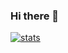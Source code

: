 ### Hi there 👋

<!--
**hans-elliott99/hans-elliott99** is a ✨ _special_ ✨ repository because its `README.md` (this file) appears on your GitHub profile.

Here are some ideas to get you started:

- 🔭 I’m currently working on ...
- 🌱 I’m currently learning ...
- 👯 I’m looking to collaborate on ...
- 🤔 I’m looking for help with ...
- 💬 Ask me about ...
- 📫 How to reach me: ...
- 😄 Pronouns: ...
- ⚡ Fun fact: ...
-->

[![stats](https://github-readme-stats.vercel.app/api?username=hans-elliott99&count_private=true&show_icons=true&theme=noctis_minimus&title_color=485454&border_color=485454)](https://github.com/anuraghazra/github-readme-stats)

<!---
<img src="https://cdn.jsdelivr.net/gh/devicons/devicon/icons/python/python-original.svg" alt="python" width="25" height="25"/> <img src="https://cdn.jsdelivr.net/gh/devicons/devicon/icons/pytorch/pytorch-original.svg" alt="pytorch" width="25" height="25"/> <img src="https://cdn.jsdelivr.net/gh/devicons/devicon/icons/r/r-original.svg" alt="R" width="25" height="25"/> <img src="https://cdn.jsdelivr.net/gh/devicons/devicon/icons/cplusplus/cplusplus-original.svg" alt="c++" width="25" height="25"/> <img src="https://cdn.jsdelivr.net/gh/devicons/devicon/icons/bash/bash-original.svg" alt="bash" height="25" width="25"/> <img src="https://cdn.jsdelivr.net/gh/devicons/devicon/icons/vscode/vscode-original.svg" alt="vscode" height="25" width="25"/> <img src="https://cdn.jsdelivr.net/gh/devicons/devicon/icons/raspberrypi/raspberrypi-original.svg" alt="raspberry-pi" height="25" width="25"/>
-->
